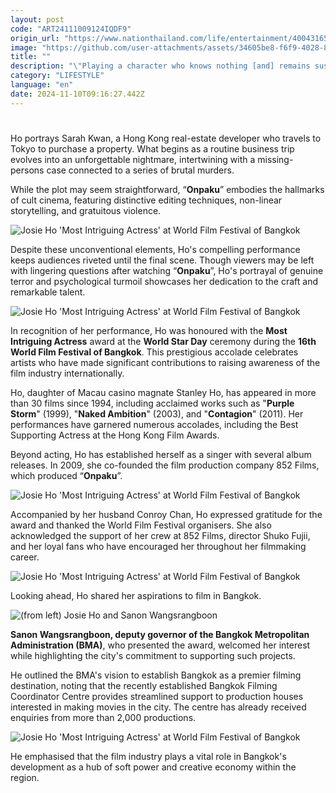 ```yaml
---
layout: post
code: "ART24111009124IQDF9"
origin_url: "https://www.nationthailand.com/life/entertainment/40043165"
image: "https://github.com/user-attachments/assets/34605be8-f6f9-4028-809b-8a8d68d61429"
title: ""
description: "\"Playing a character who knows nothing [and] remains suspicious and terrified throughout the film was one of my greatest challenges, especially since I had already read the script and knew everything,\" said Josie Ho, a renowned Hong Kong actress, after the premiere of “Onpaku” (2022) at the World Film Festival of Bangkok on Saturday."
category: "LIFESTYLE"
language: "en"
date: 2024-11-10T09:16:27.442Z
---
```


# 











Ho portrays Sarah Kwan, a Hong Kong real-estate developer who travels to Tokyo to purchase a property. What begins as a routine business trip evolves into an unforgettable nightmare, intertwining with a missing-persons case connected to a series of brutal murders.

While the plot may seem straightforward, “**Onpaku**” embodies the hallmarks of cult cinema, featuring distinctive editing techniques, non-linear storytelling, and gratuitous violence.

  ![Josie Ho \'Most Intriguing Actress\' at World Film Festival of Bangkok](https://github.com/user-attachments/assets/ab41b409-371c-4b70-9e2b-cbb9142151b8)

Despite these unconventional elements, Ho's compelling performance keeps audiences riveted until the final scene. Though viewers may be left with lingering questions after watching “**Onpaku**”, Ho's portrayal of genuine terror and psychological turmoil showcases her dedication to the craft and remarkable talent.

  ![Josie Ho \'Most Intriguing Actress\' at World Film Festival of Bangkok](https://github.com/user-attachments/assets/7dd5185c-c2fe-4b5f-87e5-344e53cd10a2)

In recognition of her performance, Ho was honoured with the **Most Intriguing Actress** award at the **World Star Day** ceremony during the **16th World Film Festival of Bangkok**. This prestigious accolade celebrates artists who have made significant contributions to raising awareness of the film industry internationally.



Ho, daughter of Macau casino magnate Stanley Ho, has appeared in more than 30 films since 1994, including acclaimed works such as "**Purple Storm**" (1999), "**Naked Ambition**" (2003), and "**Contagion**" (2011). Her performances have garnered numerous accolades, including the Best Supporting Actress at the Hong Kong Film Awards.

Beyond acting, Ho has established herself as a singer with several album releases. In 2009, she co-founded the film production company 852 Films, which produced “**Onpaku**”.

  ![Josie Ho \'Most Intriguing Actress\' at World Film Festival of Bangkok](https://github.com/user-attachments/assets/f5cd5114-ebf3-45f6-a162-4679b9ca59fc)

Accompanied by her husband Conroy Chan, Ho expressed gratitude for the award and thanked the World Film Festival organisers. She also acknowledged the support of her crew at 852 Films, director Shuko Fujii, and her loyal fans who have encouraged her throughout her filmmaking career.

  ![Josie Ho \'Most Intriguing Actress\' at World Film Festival of Bangkok](https://media.nationthailand.com/uploads/images/contents/w1024/2024/11/NC9Zxh9TMozsXnxNaGqx.webp?x-image-process=style/lg-webp)

Looking ahead, Ho shared her aspirations to film in Bangkok.



  ![(from left) Josie Ho and Sanon Wangsrangboon](https://github.com/user-attachments/assets/69126f3b-e8f5-4658-b0c5-191630f27648)

**Sanon Wangsrangboon, deputy governor of the Bangkok Metropolitan Administration (BMA)**, who presented the award, welcomed her interest while highlighting the city's commitment to supporting such projects.

He outlined the BMA's vision to establish Bangkok as a premier filming destination, noting that the recently established Bangkok Filming Coordinator Centre provides streamlined support to production houses interested in making movies in the city. The centre has already received enquiries from more than 2,000 productions.

  ![Josie Ho \'Most Intriguing Actress\' at World Film Festival of Bangkok](https://github.com/user-attachments/assets/a78e6b73-1889-40c4-bc5f-82e4c7c62a2b)

He emphasised that the film industry plays a vital role in Bangkok's development as a hub of soft power and creative economy within the region.